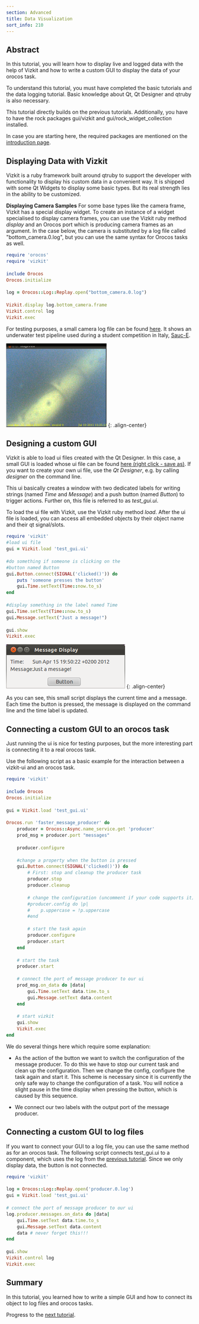 ```yaml
---
section: Advanced
title: Data Visualization
sort_info: 210
---
```


Abstract
-----------
In this tutorial, you will learn how to display live and logged data with the help of Vizkit and how to 
write a custom GUI to display the data of your orocos task.

To understand this tutorial, you must have completed the basic tutorials and the data
logging tutorial. Basic knowledge about Qt, Qt Designer and qtruby is also
necessary.

This tutorial directly builds on the previous tutorials. Additionally, you have
to have the rock packages gui/vizkit and gui/rock_widget_collection installed.

In case you are starting here, the required packages are mentioned on the [introduction page](index.html).

Displaying Data with Vizkit
-----------
Vizkit is a ruby framework built around qtruby to support the developer with functionality to display his
custom data in a convenient way. It is shipped with some Qt Widgets to display some basic types. 
But its real strength lies in the ability to be customized.

**Displaying Camera Samples** For some base types like the camera frame, Vizkit has a special display widget.
To create an instance of a widget specialised to display camera frames, you can use the Vizkit ruby 
method *display* and an Orocos port which is producing camera frames as an argument. In the case below, the camera is 
substituted by a log file called "bottom_camera.0.log", but you can use the same syntax for Orocos tasks as well.

~~~ ruby
require 'orocos'
require 'vizkit'

include Orocos
Orocos.initialize

log = Orocos::Log::Replay.open("bottom_camera.0.log")

Vizkit.display log.bottom_camera.frame
Vizkit.control log
Vizkit.exec
~~~

For testing purposes, a small camera log file can be found [here](https://github.com/rock-tutorials/tutorials-advanced_data_visualization/raw/master/logfiles/bottom_camera.0.log). It shows an underwater test pipeline used during a student competition in Italy, [Sauc-E](http://www.sauc-europe.org/).

![ImageView Widget](210_image_viewer.png)
{: .align-center}

Designing a custom GUI 
-----------
Vizkit is able to load ui files created with the Qt Designer. In this case, a small GUI is loaded whose ui file
can be found [here (right click - save as)](https://github.com/rock-tutorials/tutorials-advanced_data_visualization/raw/master/resources/test_gui.ui). If you want to create your own ui file, use the *Qt
Designer*, e.g. by calling *designer* on the command line.

This ui basically creates a window with two dedicated labels for writing strings 
(named *Time* and *Message*) and a push button (named *Button*) to trigger
actions. Further on, this file is referred to as *test_gui.ui*.

To load the ui file with Vizkit, use the Vizkit ruby method *load*. After the ui file is loaded,
you can access all embedded objects by their object name and their qt signal/slots. 

~~~ ruby
require 'vizkit'
#load ui file
gui = Vizkit.load 'test_gui.ui'

#do something if someone is clicking on the 
#button named Button
gui.Button.connect(SIGNAL('clicked()')) do
    puts 'someone presses the button'
    gui.Time.setText(Time::now.to_s)
end

#display something in the label named Time
gui.Time.setText(Time::now.to_s)
gui.Message.setText("Just a message!")

gui.show
Vizkit.exec
~~~

![Message Widget](210_message.png)
{: .align-center}

As you can see, this small script displays the current time and a
message. Each time the button is pressed, the message is displayed on the command
line and the time label is updated.

Connecting a custom GUI to an orocos task
-----------

Just running the ui is nice for testing purposes, but the more interesting part
is connecting it to a real orocos task.

Use the following script as a basic example for the interaction between a
vizkit-ui and an orocos task.

~~~ ruby
require 'vizkit'

include Orocos
Orocos.initialize

gui = Vizkit.load 'test_gui.ui'

Orocos.run 'faster_message_producer' do 
    producer = Orocos::Async.name_service.get 'producer'
    prod_msg = producer.port "messages"

    producer.configure

    #change a property when the button is pressed
    gui.Button.connect(SIGNAL('clicked()')) do
        # First: stop and cleanup the producer task
        producer.stop
        producer.cleanup

        # change the configuration (uncomment if your code supports it)
        #producer.config do |p|
        #    p.uppercase = !p.uppercase
        #end

        # start the task again
        producer.configure
        producer.start
    end

    # start the task
    producer.start

    # connect the port of message producer to our ui
    prod_msg.on_data do |data|
        gui.Time.setText data.time.to_s
        gui.Message.setText data.content
    end

    # start vizkit
    gui.show
    Vizkit.exec
end
~~~

We do several things here which require some explanation:

 * As the action of the button we want to switch the configuration of the
   message producer. To do this we have to stop our current task and clean up
   the configuration. Then we change the config, configure the task again and
   start it. This scheme is necessary since it is currently the only safe way
   to change the configuration of a task. You will notice a slight pause in the
   time display when pressing the button, which is caused by this sequence.
 
 * We connect our two labels with the output port of the message producer. 

Connecting a custom GUI to log files
-----------
If you want to connect your GUI to a log file, you can use the same method
as for an orocos task. The following script connects test_gui.ui to a
component, which uses the log from the [previous
tutorial](200_replay_1.html). Since we only display data, the button is
not connected.

~~~ ruby
require 'vizkit'

log = Orocos::Log::Replay.open('producer.0.log')
gui = Vizkit.load 'test_gui.ui'

# connect the port of message producer to our ui
log.producer.messages.on_data do |data|
    gui.Time.setText data.time.to_s
    gui.Message.setText data.content
    data # never forget this!!!
end

gui.show
Vizkit.control log
Vizkit.exec
~~~

Summary
-----------
In this tutorial, you learned how to write a simple GUI and how to
connect its object to log files and orocos tasks. 

Progress to the [next tutorial](220_3d_data_visualization.html).
